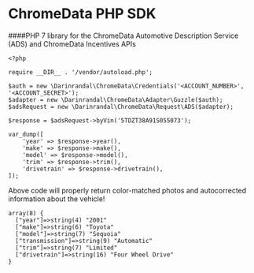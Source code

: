 # ChromeData PHP SDK
####PHP 7 library for the ChromeData Automotive Description Service (ADS) and ChromeData Incentives APIs

```
<?php

require __DIR__ . '/vendor/autoload.php';

$auth = new \Darinrandal\ChromeData\Credentials('<ACCOUNT_NUMBER>', '<ACCOUNT_SECRET>');
$adapter = new \Darinrandal\ChromeData\Adapter\Guzzle($auth);
$adsRequest = new \Darinrandal\ChromeData\Request\ADS($adapter);

$response = $adsRequest->byVin('5TDZT38A91S055073');

var_dump([
    'year' => $response->year(),
    'make' => $response->make(),
    'model' => $response->model(),
    'trim' => $response->trim(),
    'drivetrain' => $response->drivetrain(),
]);
```

Above code will properly return color-matched photos and autocorrected information about the vehicle!

```
array(8) {
  ["year"]=>string(4) "2001"
  ["make"]=>string(6) "Toyota"
  ["model"]=>string(7) "Sequoia"
  ["transmission"]=>string(9) "Automatic"
  ["trim"]=>string(7) "Limited"
  ["drivetrain"]=>string(16) "Four Wheel Drive"
}
```
